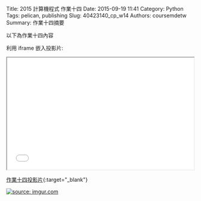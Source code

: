 Title: 2015 計算機程式 作業十四
Date: 2015-09-19 11:41
Category: Python
Tags: pelican, publishing
Slug: 40423140_cp_w14
Authors: coursemdetw
Summary: 作業十四摘要

以下為作業十四內容

利用 iframe 嵌入投影片:

<iframe src="40423140_cp_w14_p.html" width="500" height="300"></iframe>

[作業十四投影片](40423140_cp_w14_p.html){:target="_blank"}


<a href="http://imgur.com/ym9Iz50"><img src="http://i.imgur.com/ym9Iz50.png" title="source: imgur.com" /></a>

